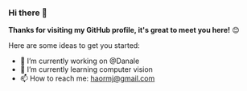 ### Hi there 👋

**Thanks for visiting my GitHub profile, it's great to meet you here!** 😊

Here are some ideas to get you started:

- 🔭 I’m currently working on @Danale
- 🌱 I’m currently learning computer vision
- 📫 How to reach me: haormj@gmail.com

<!--
**haormj/haormj** is a ✨ _special_ ✨ repository because its `README.md` (this file) appears on your GitHub profile.

Here are some ideas to get you started:

- 🔭 I’m currently working on ...
- 🌱 I’m currently learning ...
- 👯 I’m looking to collaborate on ...
- 🤔 I’m looking for help with ...
- 💬 Ask me about ...
- 📫 How to reach me: ...
- 😄 Pronouns: ...
- ⚡ Fun fact: ...
-->
